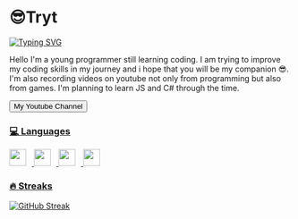 # 😎Tryt
[![Typing SVG](https://readme-typing-svg.demolab.com/?lines=Young+Programmer+/+Developer;Learning+the+Programming+Languages)](https://git.io/typing-svg)

Hello I'm a young programmer still learning coding. I am trying to improve my coding skills in my journey and i hope that you will be my companion 😎. I'm also recording videos on youtube not only from programming but also from games. I'm planning to learn JS and C# through the time.

<a href="https://www.youtube.com/channel/UCATGOeuKkTPCAma3D2Fp4gQ">
<button> My Youtube Channel </button>

### 💻 Languages

<img width="30px" style="padding-right:10px" src="https://cdn.jsdelivr.net/gh/devicons/devicon/icons/html5/html5-original.svg" />
<img width="30px" style="padding-right:10px" src="https://cdn.jsdelivr.net/gh/devicons/devicon/icons/css3/css3-original.svg" />
<img width="30px" style="padding-right:10px" src="https://cdn.jsdelivr.net/gh/devicons/devicon/icons/javascript/javascript-original.svg" />
<img width="30px" style="padding-right:10px" src="https://cdn.jsdelivr.net/gh/devicons/devicon/icons/csharp/csharp-original.svg" />
          
         
### 🔥 Streaks         
          
[![GitHub Streak](https://streak-stats.demolab.com?user=TrytPL&theme=dark&mode=weekly)](https://git.io/streak-stats)

          

